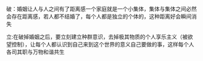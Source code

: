 破：婚姻让人与人之间有了距离感一个家庭就是一个小集体，集体与集体之间必然会存在距离感，若人都不结婚了，每个人都是独立的个体的，这种距离好会瞬间消失

立:在破掉婚姻之后，要立刻建立种群意识，去掉极其物质的个人享乐主义（被欲望控制），让每个人都认识到自己来到这个世界的意义自己要做的事，这样每个人各司其职与万物和谐共生